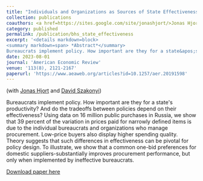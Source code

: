 ```yaml
---
title: "Individuals and Organizations as Sources of State Effectiveness"
collection: publications
coauthors: <a href=https://sites.google.com/site/jonashjort/>Jonas Hjort</a> and <a href = https://davidszakonyi.com/>David Szakonyi</a>
category: published
permalink: /publication/bhs_state_effectiveness
excerpt: '<details markdown=block>
<summary markdown=span> *Abstract*</summary> 
Bureaucrats implement policy. How important are they for a state&apos;s productivity? And do the tradeoffs between policies depend on their effectiveness? Using data on 16 million public purchases in Russia, we show that 39 percent of the variation in prices paid for narrowly defined items is due to the individual bureaucrats and organizations who manage procurement. Low-price buyers also display higher spending quality. Theory suggests that such differences in effectiveness can be pivotal for policy design. To illustrate, we show that a common one-bid preferences for domestic suppliers-substantially improves procurement performance, but only when implemented by ineffective bureaucrats.'
date: 2023-08-01
journal: 'American Economic Review'
venue: '113(8), 2121-2167'
paperurl: 'https://www.aeaweb.org/articles?id=10.1257/aer.20191598'
---
```

(with [Jonas Hjort](https://sites.google.com/site/jonashjort/) and [David Szakonyi](https://davidszakonyi.com/))

 
Bureaucrats implement policy. How important are they for a state&apos;s productivity? And do the tradeoffs between policies depend on their effectiveness? Using data on 16 million public purchases in Russia, we show that 39 percent of the variation in prices paid for narrowly defined items is due to the individual bureaucrats and organizations who manage procurement. Low-price buyers also display higher spending quality. Theory suggests that such differences in effectiveness can be pivotal for policy design. To illustrate, we show that a common one-bid preferences for domestic suppliers-substantially improves procurement performance, but only when implemented by ineffective bureaucrats.

[Download paper here](https://www.aeaweb.org/articles?id=10.1257/aer.20191598)
